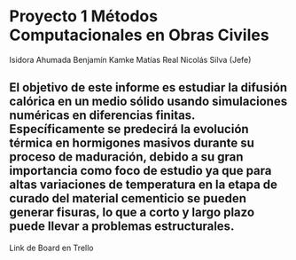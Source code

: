 # Proyecto 1 Métodos Computacionales en Obras Civiles

  Isidora Ahumada 
  Benjamín Kamke 
  Matías Real 
  Nicolás Silva (Jefe) 

##  El objetivo de este informe es estudiar la difusión calórica en un medio sólido usando simulaciones numéricas en diferencias finitas. Específicamente se predecirá la evolución térmica en hormigones masivos durante su proceso de maduración, debido a su gran importancia como foco de estudio ya que para altas variaciones de temperatura en la etapa de curado del material cementicio se pueden generar fisuras, lo que a corto y largo plazo puede llevar a problemas estructurales.


Link de Board en Trello 
